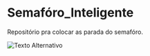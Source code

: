 # Semafóro_Inteligente
Repositório pra colocar as parada do semafóro.

![Texto Alternativo](file:///C:/Users/Matheus/Downloads/Sem%C3%A1foro%20Inteligente.png)


